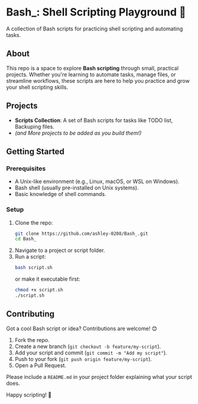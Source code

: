 # Bash_: Shell Scripting Playground 🐚

A collection of Bash scripts for practicing shell scripting and automating tasks.

## About

This repo is a space to explore **Bash scripting** through small, practical projects. Whether you're learning to automate tasks, manage files, or streamline workflows, these scripts are here to help you practice and grow your shell scripting skills.

## Projects

- **Scripts Collection**: A set of Bash scripts for tasks like TODO list, Backuping files.
- *(and More projects to be added as you build them!)*


## Getting Started

### Prerequisites
- A Unix-like environment (e.g., Linux, macOS, or WSL on Windows).
- Bash shell (usually pre-installed on Unix systems).
- Basic knowledge of shell commands.

### Setup
1. Clone the repo:
   ```bash
   git clone https://github.com/ashley-0208/Bash_.git
   cd Bash_
   ```
2. Navigate to a project or script folder.
3. Run a script:
   ```bash
   bash script.sh
   ```
   or make it executable first:
   ```bash
   chmod +x script.sh
   ./script.sh
   ```


## Contributing

Got a cool Bash script or idea? Contributions are welcome! 😊
1. Fork the repo.
2. Create a new branch (`git checkout -b feature/my-script`).
3. Add your script and commit (`git commit -m "Add my script"`).
4. Push to your fork (`git push origin feature/my-script`).
5. Open a Pull Request.

Please include a `README.md` in your project folder explaining what your script does.


Happy scripting! 🚀